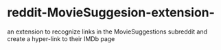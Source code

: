 # reddit-MovieSuggesion-extension-
an extension to recognize links in the MovieSuggestions subreddit and create a hyper-link to their IMDb page
